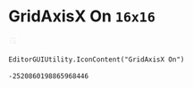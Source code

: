 # GridAxisX On `16x16`
<img src="/img/GridAxisX%20On.png" width=16 height=16>

``` CSharp
EditorGUIUtility.IconContent("GridAxisX On")
```
```
-2520860198865968446
```
